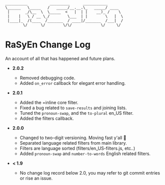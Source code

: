 
```ascii-art
__________          _________      ___________       
\______   \_____   /   _____/__.__.\_   _____/ ____  
 |       _/\__  \  \_____  <   |  | |    __)_ /    \ 
 |    |   \ / __ \_/        \___  | |        \   |  \
 |____|_  /(____  /_______  / ____|/_______  /___|  /
        \/      \/        \/\/             \/     \/ 
```

# RaSyEn Change Log

An account of all that has happened and future plans.

- **2.0.2**
    - Removed debugging code.
    - Added `on_error` callback for elegant error handling.

- **2.0.1**
    - Added the =inline core filter.
    - Fixed a bug related to `save-results` and joining lists.
    - Tuned the `pronoun-swap`, and the `to-plural` en_US filter.
    - Added the filters callback.

- **2.0.0**
    - Changed to two-digit versioning. Moving fast y'all :rocket:
    - Separated language related filters from main library.
    - Filters are language sorted (filters/en_US-filters.js, etc..)
    - Added `pronoun-swap` and `number-to-words` English related filters.

- **< 1.9**
    - No change log record below 2.0, you may refer to git commit entries or rise an issue.
